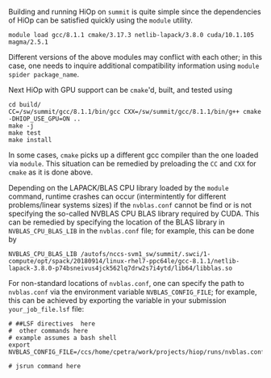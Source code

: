 Building and running HiOp on `summit` is quite simple since the dependencies of HiOp can be satisfied quickly using the `module` utility.
```
module load gcc/8.1.1 cmake/3.17.3 netlib-lapack/3.8.0 cuda/10.1.105 magma/2.5.1
```
Different versions of the above modules may conflict with each other; in this case, one needs to inquire additional compatibility information using `module spider package_name`.

Next HiOp with GPU support can be `cmake`'d, built, and tested using
```
cd build/
CC=/sw/summit/gcc/8.1.1/bin/gcc CXX=/sw/summit/gcc/8.1.1/bin/g++ cmake -DHIOP_USE_GPU=ON ..
make -j
make test
make install
```
In some cases, `cmake` picks up a different gcc compiler than the one loaded via `module`. This situation can be remedied by preloading the `CC` and `CXX` for `cmake` as it is done above.

Depending on the LAPACK/BLAS CPU library loaded by the `module` command, runtime crashes can occur (intermintently for different problems/linear systems sizes) if the `nvblas.conf` cannot be find or is not specifying the so-called NVBLAS CPU BLAS library required by CUDA. This can be remedied by specifying the location of the BLAS library in `NVBLAS_CPU_BLAS_LIB` in the `nvblas.conf` file; for example, this can be done by
```
NVBLAS_CPU_BLAS_LIB /autofs/nccs-svm1_sw/summit/.swci/1-compute/opt/spack/20180914/linux-rhel7-ppc64le/gcc-8.1.1/netlib-lapack-3.8.0-p74bsneivus4jck562lq7drw2s7i4ytd/lib64/libblas.so
```
For non-standard locations of `nvblas.conf`, one can specify the path to `nvblas.conf` via the environment variable `NVBLAS_CONFIG_FILE`; for example, this can be achieved by exporting the variable in your submission `your_job_file.lsf` file:
```
# ##LSF directives  here
#  other commands here
# example assumes a bash shell
export NVBLAS_CONFIG_FILE=/ccs/home/cpetra/work/projects/hiop/runs/nvblas.conf 

# jsrun command here

```